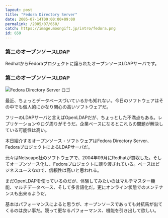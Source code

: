 ```yaml
---
layout: post
title: "Fedora Directory Server"
date: 2005-07-14T09:00:00+09:00
permalink: /2005/07/650/
catch: https://image.moongift.jp/intro/fedora.png
id: 659
---
```

### 第二のオープンソースLDAP
  
RedhatからFedoraプロジェクトに譲られたオープンソースLDAPサーバです。  
<!--more-->  

### 第二のオープンソースLDAP
  

![Fedora Directory Server ロゴ](https://image.moongift.jp/intro/fedora.png "Fedora Directory Server ロゴ")

  

最近、ちょっとデータベースづいているかも知れない。今日のソフトウェアはその中でも個人的にかなり関心の高いソフトウェアだ。

  

フリーのLDAPサーバと言えばOpenLDAPだが、ちょっとした不満点もある。レプリケーションやログ周りがそうだ。企業ベースになるとこれらの問題が解決している可能性は高い。

  

本日紹介するオープンソース・ソフトウェアはFedora Directory Server、FedoraプロジェクトによるLDAPサーバだ。

  

元々はNetscape社のソフトウェアで、2004年09月にRedhatが買収した。そしてオープンソース化し、Fedoraプロジェクトに譲り渡されている。ベースはビジネスユースなので、信頼性は高いと思われる。

  

まだOpenLDAPを使っているのだが、体験してみたいのはマルチマスター機能、マルチデータベース、そして多言語化だ。更にオンライン状態でのメンテナンスも出来るようだ。

  

基本はパフォーマンスによると思うが、オープンソースであっても対抗馬が出てくるのは良い事だ。競って更なるパフォーマンス、機能を引き出して欲しい。

